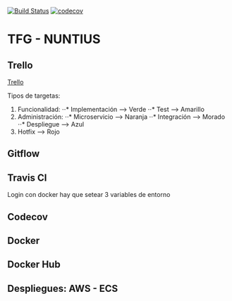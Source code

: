 
[![Build Status](https://travis-ci.org/SergioJF/TFG.svg?branch=master)](https://travis-ci.org/SergioJF/TFG)
[![codecov](https://codecov.io/gh/SergioJF/TFG/branch/master/graph/badge.svg)](https://codecov.io/gh/SergioJF/TFG)

# TFG - NUNTIUS

## Trello 

[Trello](https://trello.com/b/vvEc7eQt/sergio-jimenez-tfg-16-17)

Tipos de targetas:

1. Funcionalidad:
⋅⋅* Implementación --> Verde
⋅⋅* Test --> Amarillo
2. Administración:
⋅⋅* Microservicio --> Naranja 
⋅⋅* Integración --> Morado
⋅⋅* Despliegue --> Azul
3. Hotfix --> Rojo

## Gitflow

## Travis CI 

Login con docker hay que setear 3 variables de entorno

## Codecov

## Docker

## Docker Hub

## Despliegues: AWS - ECS